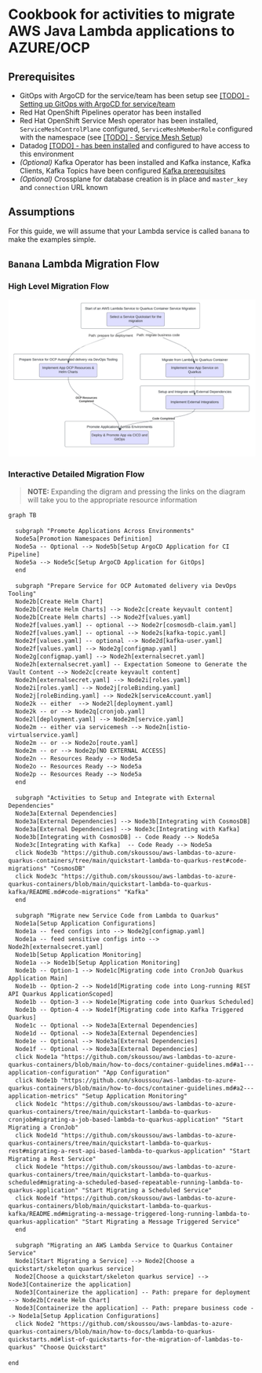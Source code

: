 # Cookbook for activities to migrate AWS Java Lambda applications to AZURE/OCP

## Prerequisites
- GitOps with ArgoCD for the service/team has been setup see [[TODO] - Setting up GitOps with ArgoCD for service/team](TODO)
- Red Hat OpenShift Pipelines operator has been installed
- Red Hat OpenShift Service Mesh operator has been installed, `ServiceMeshControlPlane` configured, `ServiceMeshMemberRole` configured with the namespace (see [[TODO] - Service Mesh Setup](TODO)) 
- Datadog [[TODO] - has been installed](TODO) and configured to have access to this environment
- *(Optional)* Kafka Operator has been installed and Kafka instance, Kafka Clients, Kafka Topics have been configured [Kafka prerequisites](quickstart-lambda-to-quarkus-kafka/README.md#prerequisites)
- *(Optional)* Crossplane for database creation is in place and `master_key` and `connection` URL known

## Assumptions
For this guide, we will assume that your Lambda service is called `banana` to make the examples simple.

## `Banana` Lambda Migration Flow

### High Level Migration Flow

![High Level Migration FLow](images/HighLevelMigrationFlow-Lamda-to-Quarkus.png)

### Interactive Detailed Migration Flow

> **NOTE:** Expanding the digram and pressing the links on the diagram will take you to the appropriate resource information

```mermaid
graph TB

  subgraph "Promote Applications Across Environments"
  Node5a[Promotion Namespaces Definition]
  Node5a -- Optional --> Node5b[Setup ArgoCD Application for CI Pipeline]
  Node5a --> Node5c[Setup ArgoCD Application for GitOps]
  end

  subgraph "Prepare Service for OCP Automated delivery via DevOps Tooling"
  Node2b[Create Helm Chart]
  Node2b[Create Helm Charts] --> Node2c[create keyvault content]
  Node2b[Create Helm charts] --> Node2f[values.yaml]
  Node2f[values.yaml] -- optional --> Node2r[cosmosdb-claim.yaml]
  Node2f[values.yaml] -- optional --> Node2s[kafka-topic.yaml]
  Node2f[values.yaml] -- optional --> Node2d[kafka-user.yaml]
  Node2f[values.yaml] --> Node2g[configmap.yaml]
  Node2g[configmap.yaml] --> Node2h[externalsecret.yaml]
  Node2h[externalsecret.yaml] -- Expectation Someone to Generate the Vault Content --> Node2c[create keyvault content]
  Node2h[externalsecret.yaml] --> Node2i[roles.yaml]
  Node2i[roles.yaml] --> Node2j[roleBinding.yaml]
  Node2j[roleBinding.yaml] --> Node2k[serviceAccount.yaml]
  Node2k -- either  --> Node2l[deployment.yaml]
  Node2k -- or --> Node2q[cronjob.yaml]
  Node2l[deployment.yaml] --> Node2m[service.yaml]
  Node2m -- either via servicemesh --> Node2n[istio-virtualservice.yaml]
  Node2m -- or --> Node2o[route.yaml]
  Node2m -- or --> Node2p[NO EXTERNAL ACCESS]
  Node2n -- Resources Ready --> Node5a
  Node2o -- Resources Ready --> Node5a
  Node2p -- Resources Ready --> Node5a
  end

  subgraph "Activities to Setup and Integrate with External Dependencies"
  Node3a[External Dependencies]
  Node3a[External Dependencies] --> Node3b[Integrating with CosmosDB]
  Node3a[External Dependencies] --> Node3c[Integrating with Kafka]
  Node3b[Integrating with CosmosDB] -- Code Ready --> Node5a
  Node3c[Integrating with Kafka]  -- Code Ready --> Node5a
  click Node3b "https://github.com/skoussou/aws-lambdas-to-azure-quarkus-containers/tree/main/quickstart-lambda-to-quarkus-rest#code-migrations" "CosmosDB"
  click Node3c "https://github.com/skoussou/aws-lambdas-to-azure-quarkus-containers/blob/main/quickstart-lambda-to-quarkus-kafka/README.md#code-migrations" "Kafka"
  end

  subgraph "Migrate new Service Code from Lambda to Quarkus"
  Node1a[Setup Application Configurations]
  Node1a -- feed configs into --> Node2g[configmap.yaml]
  Node1a -- feed sensitive configs into --> Node2h[externalsecret.yaml]
  Node1b[Setup Application Monitoring]
  Node1a --> Node1b[Setup Application Monitoring]
  Node1b -- Option-1 --> Node1c[Migrating code into CronJob Quarkus Application Main]
  Node1b -- Option-2 --> Node1d[Migrating code into Long-running REST API Quarkus ApplicationScoped]
  Node1b -- Option-3 --> Node1e[Migrating code into Quarkus Scheduled]
  Node1b -- Option-4 --> Node1f[Migrating code into Kafka Triggered Quarkus]
  Node1c -- Optional --> Node3a[External Dependencies]
  Node1d -- Optional --> Node3a[External Dependencies]
  Node1e -- Optional --> Node3a[External Dependencies]
  Node1f -- Optional --> Node3a[External Dependencies]
  click Node1a "https://github.com/skoussou/aws-lambdas-to-azure-quarkus-containers/blob/main/how-to-docs/container-guidelines.md#a1---application-configuration" "App Configuration"
  click Node1b "https://github.com/skoussou/aws-lambdas-to-azure-quarkus-containers/blob/main/how-to-docs/container-guidelines.md#a2---application-metrics" "Setup Application Monitoring"
  click Node1c "https://github.com/skoussou/aws-lambdas-to-azure-quarkus-containers/tree/main/quickstart-lambda-to-quarkus-cronjob#migrating-a-job-based-lambda-to-quarkus-application" "Start Migrating a CronJob"
  click Node1d "https://github.com/skoussou/aws-lambdas-to-azure-quarkus-containers/tree/main/quickstart-lambda-to-quarkus-rest#migrating-a-rest-api-based-lambda-to-quarkus-application" "Start Migrating a Rest Service"
  click Node1e "https://github.com/skoussou/aws-lambdas-to-azure-quarkus-containers/tree/main/quickstart-lambda-to-quarkus-scheduled#migrating-a-scheduled-based-repeatable-running-lambda-to-quarkus-application" "Start Migrating a Scheduled Service"
  click Node1f "https://github.com/skoussou/aws-lambdas-to-azure-quarkus-containers/blob/main/quickstart-lambda-to-quarkus-kafka/README.md#migrating-a-message-triggered-long-running-lambda-to-quarkus-application" "Start Migrating a Message Triggered Service"
  end

  subgraph "Migrating an AWS Lambda Service to Quarkus Container Service"
  Node1[Start Migrating a Service] --> Node2[Choose a quickstart/skeleton quarkus service]
  Node2[Choose a quickstart/skeleton quarkus service] --> Node3[Containerize the application]
  Node3[Containerize the application] -- Path: prepare for deployment --> Node2b[Create Helm Chart]
  Node3[Containerize the application] -- Path: prepare business code --> Node1a[Setup Application Configurations]
  click Node2 "https://github.com/skoussou/aws-lambdas-to-azure-quarkus-containers/blob/main/how-to-docs/lambda-to-quarkus-quickstarts.md#list-of-quickstarts-for-the-migration-of-lambdas-to-quarkus" "Choose Quickstart"

end
```






